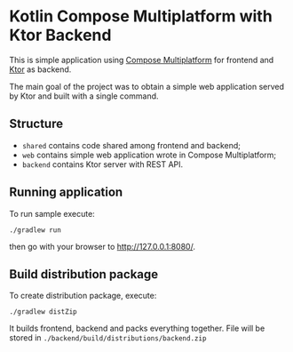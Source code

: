 # Kotlin Compose Multiplatform with Ktor Backend

This is simple application using [Compose Multiplatform][compose-mpp] for frontend and [Ktor][ktor] as backend.

The main goal of the project was to obtain a simple web application served by Ktor and built with a single command.

## Structure

* `shared` contains code shared among frontend and backend;
* `web` contains simple web application wrote in Compose Multiplatform;
* `backend` contains Ktor server with REST API.

## Running application

To run sample execute:

```
./gradlew run
```

then go with your browser to http://127.0.0.1:8080/.

## Build distribution package

To create distribution package, execute:

```
./gradlew distZip
```

It builds frontend, backend and packs everything together.
File will be stored in `./backend/build/distributions/backend.zip`


[compose-mpp]: https://www.jetbrains.com/lp/compose-mpp/

[ktor]: https://ktor.io

